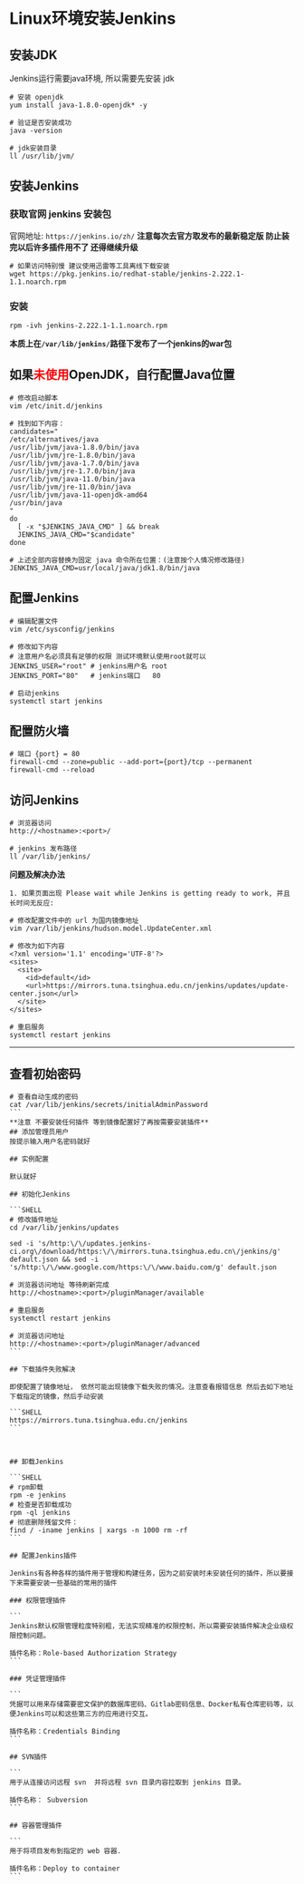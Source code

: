 # Linux环境安装Jenkins

## 安装JDK
Jenkins运行需要java环境, 所以需要先安装 jdk

```SHELL
# 安装 openjdk
yum install java-1.8.0-openjdk* -y

# 验证是否安装成功
java -version

# jdk安装目录
ll /usr/lib/jvm/
```
## 安装Jenkins
### 获取官网 jenkins 安装包
官网地址:  `https://jenkins.io/zh/`
**注意每次去官方取发布的最新稳定版 防止装完以后许多插件用不了 还得继续升级**

```SHELL
# 如果访问特别慢 建议使用迅雷等工具离线下载安装
wget https://pkg.jenkins.io/redhat-stable/jenkins-2.222.1-1.1.noarch.rpm
```
### 安装
```SHELL
rpm -ivh jenkins-2.222.1-1.1.noarch.rpm
```
**本质上在`/var/lib/jenkins/`路径下发布了一个jenkins的war包**

## 如果<font color="red">未使用</font>OpenJDK，自行配置Java位置

```SHELL
# 修改启动脚本
vim /etc/init.d/jenkins

# 找到如下内容：
candidates="
/etc/alternatives/java
/usr/lib/jvm/java-1.8.0/bin/java
/usr/lib/jvm/jre-1.8.0/bin/java
/usr/lib/jvm/java-1.7.0/bin/java
/usr/lib/jvm/jre-1.7.0/bin/java
/usr/lib/jvm/java-11.0/bin/java
/usr/lib/jvm/jre-11.0/bin/java
/usr/lib/jvm/java-11-openjdk-amd64
/usr/bin/java
"
do
  [ -x "$JENKINS_JAVA_CMD" ] && break
  JENKINS_JAVA_CMD="$candidate"
done

# 上述全部内容替换为固定 java 命令所在位置：(注意按个人情况修改路径)
JENKINS_JAVA_CMD=usr/local/java/jdk1.8/bin/java
```
## 配置Jenkins

```SHELL
# 编辑配置文件
vim /etc/sysconfig/jenkins

# 修改如下内容
# 注意用户名必须具有足够的权限 测试环境默认使用root就可以
JENKINS_USER="root" # jenkins用户名 root
JENKINS_PORT="80"   # jenkins端口   80

# 启动jenkins
systemctl start jenkins
```
## 配置防火墙

```SHELL
# 端口 {port} = 80 
firewall-cmd --zone=public --add-port={port}/tcp --permanent
firewall-cmd --reload
```

## 访问Jenkins

```SHELL
# 浏览器访问
http://<hostname>:<port>/

# jenkins 发布路径
ll /var/lib/jenkins/
```

**问题及解决办法**

```SHELL
1. 如果页面出现 Please wait while Jenkins is getting ready to work, 并且长时间无反应:

# 修改配置文件中的 url 为国内镜像地址
vim /var/lib/jenkins/hudson.model.UpdateCenter.xml

# 修改为如下内容
<?xml version='1.1' encoding='UTF-8'?>
<sites>
  <site>
    <id>default</id>
    <url>https://mirrors.tuna.tsinghua.edu.cn/jenkins/updates/update-center.json</url>
  </site>
</sites>

# 重启服务
systemctl restart jenkins
```
****

## 查看初始密码

````SHELL
# 查看自动生成的密码
cat /var/lib/jenkins/secrets/initialAdminPassword
```
**注意 不要安装任何插件 等到镜像配置好了再按需要安装插件**
## 添加管理员用户
按提示输入用户名密码就好

## 实例配置

默认就好

## 初始化Jenkins

```SHELL
# 修改插件地址
cd /var/lib/jenkins/updates

sed -i 's/http:\/\/updates.jenkins-ci.org\/download/https:\/\/mirrors.tuna.tsinghua.edu.cn\/jenkins/g' default.json && sed -i 's/http:\/\/www.google.com/https:\/\/www.baidu.com/g' default.json

# 浏览器访问地址 等待刷新完成
http://<hostname>:<port>/pluginManager/available

# 重启服务
systemctl restart jenkins

# 浏览器访问地址
http://<hostname>:<port>/pluginManager/advanced
```

## 下载插件失败解决

即使配置了镜像地址， 依然可能出现镜像下载失败的情况。注意查看报错信息 然后去如下地址下载指定的镜像，然后手动安装

```SHELL
https://mirrors.tuna.tsinghua.edu.cn/jenkins
```



## 卸载Jenkins

```SHELL
# rpm卸载
rpm -e jenkins
# 检查是否卸载成功
rpm -ql jenkins 
# 彻底删除残留文件：
find / -iname jenkins | xargs -n 1000 rm -rf
```

## 配置Jenkins插件

Jenkins有各种各样的插件用于管理和构建任务，因为之前安装时未安装任何的插件，所以要接下来需要安装一些基础的常用的插件

### 权限管理插件

```
Jenkins默认权限管理粒度特别粗，无法实现精准的权限控制，所以需要安装插件解决企业级权限控制问题。

插件名称：Role-based Authorization Strategy
```

### 凭证管理插件

```
凭据可以用来存储需要密文保护的数据库密码、Gitlab密码信息、Docker私有仓库密码等，以便Jenkins可以和这些第三方的应用进行交互。

插件名称：Credentials Binding
```

## SVN插件

```
用于从连接访问远程 svn  并将远程 svn 目录内容拉取到 jenkins 目录。

插件名称： Subversion
```

## 容器管理插件 

```
用于将项目发布到指定的 web 容器.

插件名称：Deploy to container
```



